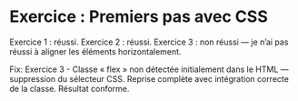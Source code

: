 # Exercice : Premiers pas avec CSS

Exercice 1 : réussi.
Exercice 2 : réussi.
Exercice 3 : non réussi — je n’ai pas réussi à aligner les éléments horizontalement.

Fix: Exercice 3 - Classe « flex » non détectée initialement dans le HTML — suppression du sélecteur CSS. 
Reprise complète avec intégration correcte de la classe. Résultat conforme.